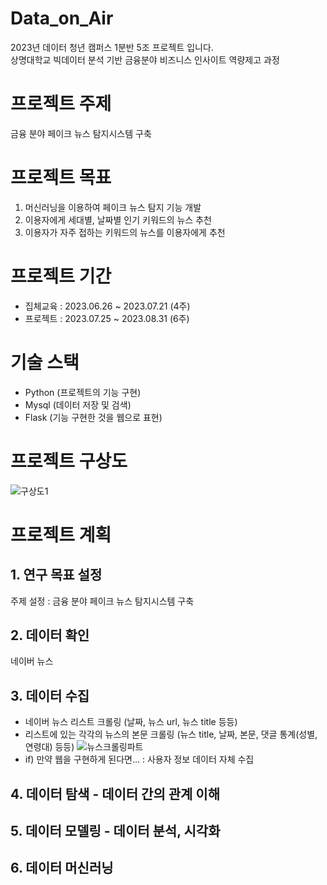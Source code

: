 # Data_on_Air
2023년 데이터 청년 캠퍼스 1분반 5조 프로젝트 입니다.   
상명대학교 빅데이터 분석 기반 금융분야 비즈니스 인사이트 역량제고 과정

# 프로젝트 주제
금융 분야 페이크 뉴스 탐지시스템 구축

# 프로젝트 목표 
1. 머신러닝을 이용하여 페이크 뉴스 탐지 기능 개발
2. 이용자에게 세대별, 날짜별 인기 키워드의 뉴스 추천
3. 이용자가 자주 접하는 키워드의 뉴스를 이용자에게 추천

# 프로젝트 기간 
- 집체교육 : 2023.06.26 ~ 2023.07.21 (4주)
- 프로젝트 : 2023.07.25 ~ 2023.08.31 (6주)

# 기술 스택 
- Python (프로젝트의 기능 구현)
- Mysql (데이터 저장 및 검색)
- Flask (기능 구현한 것을 웹으로 표현)

# 프로젝트 구상도 
![구상도1](https://github.com/Pigeon1999/Data_on_Air/assets/98893114/5280ae80-32bf-47e2-be12-869f6de78314)

# 프로젝트 계획 
## 1. 연구 목표 설정 
주제 설정 : 금융 분야 페이크 뉴스 탐지시스템 구축
     
## 2. 데이터 확인
네이버 뉴스
     
## 3. 데이터 수집
- 네이버 뉴스 리스트 크롤링 (날짜, 뉴스 url, 뉴스 title 등등)
- 리스트에 있는 각각의 뉴스의 본문 크롤링 (뉴스 title, 날짜, 본문, 댓글 통계(성별, 연령대) 등등)
![뉴스크롤링파트](https://github.com/Pigeon1999/Data_on_Air/assets/98893114/c6409e4b-9269-495e-82be-3e41e8d665a7)
- if) 만약 웹을 구현하게 된다면... : 사용자 정보 데이터 자체 수집


## 4. 데이터 탐색 - 데이터 간의 관계 이해 

## 5. 데이터 모델링 - 데이터 분석, 시각화

## 6. 데이터 머신러닝


